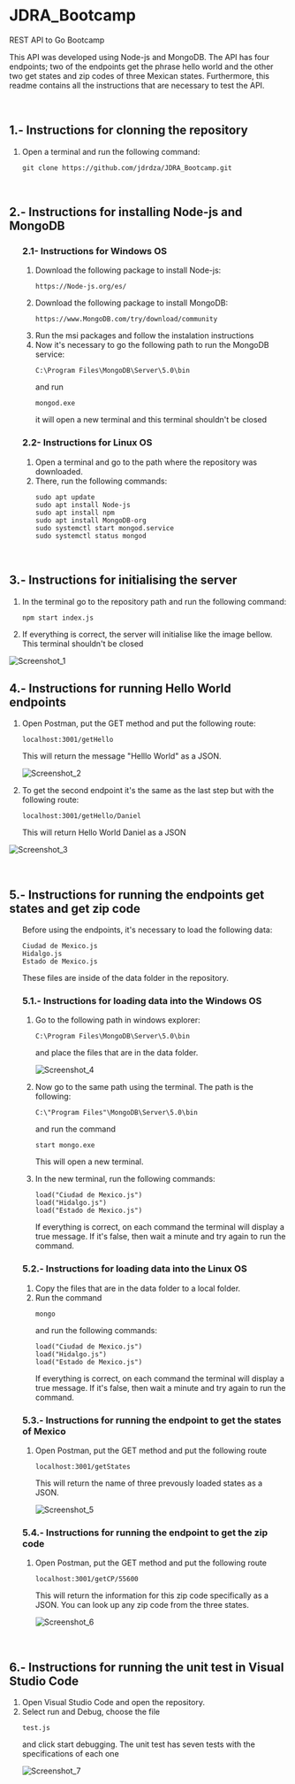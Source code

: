 # JDRA_Bootcamp
REST API to Go Bootcamp
<p>This API was developed using Node-js and MongoDB. The API has four endpoints; two of the endpoints get the phrase hello world and the other two get states and zip codes
    of three Mexican states. Furthermore, this readme contains all the instructions that are necessary to test the API.
</p>

<br>
<h2>1.- Instructions for clonning the repository</h2>
<ol>
    <li>Open a terminal and run the following command:

```
git clone https://github.com/jdrdza/JDRA_Bootcamp.git
```
</li>
</ol>

<br>
<h2>2.- Instructions for installing Node-js and MongoDB</h2>
<ol>
    <h3>2.1- Instructions for Windows OS</h3>
    <ol>
        <li>Download the following package to install Node-js: 

```
https://Node-js.org/es/
```
</li>
        <li>Download the following package to install MongoDB: 

```
https://www.MongoDB.com/try/download/community
```
</li>
        <li>Run the msi packages and follow the instalation instructions</li>
        <li>Now it's necessary to go the following path to run the MongoDB service: 

```
C:\Program Files\MongoDB\Server\5.0\bin
``` 
and run 

```
mongod.exe
```
it will open a new terminal and this terminal shouldn't be closed
</ol>
    <h3>2.2- Instructions for Linux OS</h3>
    <ol> 
    <li>Open a terminal and go to the path where the repository was downloaded.</li>
    <li>There, run the following commands: 

```
sudo apt update
sudo apt install Node-js
sudo apt install npm
sudo apt install MongoDB-org
sudo systemctl start mongod.service
sudo systemctl status mongod
```
</li>
    </ol>
</ol>

<br>
<h2>3.- Instructions for initialising the server</h2>
<ol>
  <li>In the terminal go to the repository path and run the following command:

```
npm start index.js
```
</li>
  <li>If everything is correct, the server will initialise like the image bellow. This terminal shouldn't be closed</li>
</ol>

![Screenshot_1](https://user-images.githubusercontent.com/100879092/163055811-e964890b-99ee-4b26-b807-fa3ba22f297e.png)

<h2>4.- Instructions for running Hello World endpoints</h2>
<ol>
  <li>Open Postman, put the GET method and put the following route:

```
localhost:3001/getHello
```
This will return the message "Helllo World" as a JSON.</li>
    
![Screenshot_2](https://user-images.githubusercontent.com/100879092/163056264-11df3ec7-ed6d-4db7-af1e-1bd20fdf4aac.png)
  
<li>To get the second endpoint it's the same as the last step but with the following route:

```
localhost:3001/getHello/Daniel
```
This will return Hello World Daniel as a JSON</li>
</ol>

![Screenshot_3](https://user-images.githubusercontent.com/100879092/163058275-4c013248-96a1-451b-b438-8d4d9232d361.png)

<br>
<h2>5.- Instructions for running the endpoints get states and get zip code</h2>
<ol>
    <p>Before using the endpoints, it's necessary to load the following data:

```
Ciudad de Mexico.js
Hidalgo.js
Estado de Mexico.js
```
These files are inside of the data folder in the repository.
</p>
    <h3>5.1.- Instructions for loading data into the Windows OS</h3>
    <ol>
        <li>Go to the following path in windows explorer:

```
C:\Program Files\MongoDB\Server\5.0\bin
```
and place the files that are in the data folder.</li>

![Screenshot_4](https://user-images.githubusercontent.com/100879092/163058549-3188b0df-9469-4aab-a51b-b9e4afd43010.png)

<li>Now go to the same path using the terminal. The path is the following: 

```
C:\"Program Files"\MongoDB\Server\5.0\bin
```
and run the command 

```
start mongo.exe
```
This will open a new terminal.
        </li>
        <li>In the new terminal, run the following commands: 
        
```
load("Ciudad de Mexico.js")
load("Hidalgo.js")
load("Estado de Mexico.js")
```
If everything is correct, on each command the terminal will display a true message. If it's false, then wait a minute and try again to run the command.
        </li>
    </ol>
    <h3>5.2.- Instructions for loading data into the Linux OS</h3>
    <ol>
        <li>Copy the files that are in the data folder to a local folder.</li>
        <li>Run the command 

```
mongo
```
and run the following commands:

```
load("Ciudad de Mexico.js")
load("Hidalgo.js")
load("Estado de Mexico.js")
```
If everything is correct, on each command the terminal will display a true message. If it's false, then wait a minute and try again to run the command.</li>
    </ol>
    <h3>5.3.- Instructions for running the endpoint to get the states of Mexico</h3>
    <ol>
        <li>Open Postman, put the GET method and put the following route

```
localhost:3001/getStates
```
This will return the name of three prevously loaded states as a JSON.</li>
        
![Screenshot_5](https://user-images.githubusercontent.com/100879092/163059180-359f63d4-393b-43b9-a834-751a9c2fec92.png)
        
</ol>
    <h3>5.4.- Instructions for running the endpoint to get the zip code</h3>
    <ol>
        <li>Open Postman, put the GET method and put the following route

```
localhost:3001/getCP/55600
```
This will return the information for this zip code specifically as a JSON. You can look up any zip code from the three states.
        </li>
        
![Screenshot_6](https://user-images.githubusercontent.com/100879092/163059363-a43c53b5-9d81-47bd-8578-e0014f732436.png)
        
</ol>
</ol>

<br>
<h2>6.- Instructions for running the unit test in Visual Studio Code</h2>
<ol>
    <li>Open Visual Studio Code and open the repository.</li>
    <li>Select run and Debug, choose the file 

```
test.js
```
and click start debugging. The unit test has seven tests with the specifications of each one</li>
    
![Screenshot_7](https://user-images.githubusercontent.com/100879092/163064334-f42162d1-29ff-4c41-94d4-c994af181119.png)

</ol>